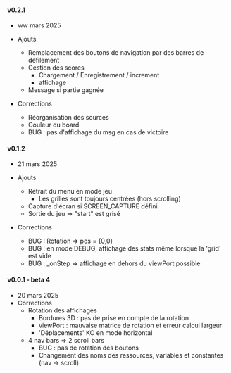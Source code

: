 #### v0.2.1
* ww mars 2025
* Ajouts
  * Remplacement des boutons de navigation par des barres de défilement
  * Gestion des scores
    * Chargement / Enregistrement / increment
    * affichage
  * Message si partie gagnée

* Corrections
    * Réorganisation des sources
    * Couleur du board
    * BUG : pas d'affichage du msg en cas de victoire

#### v0.1.2
* 21 mars 2025
* Ajouts
  * Retrait du menu en mode jeu
    * Les grilles sont toujours centrées (hors scrolling)
  * Capture d'écran si SCREEN_CAPTURE défini
  * Sortie du jeu => "start" est grisé

* Corrections
    * BUG : Rotation => pos = {0,0}
    * BUG : en mode DEBUG, affichage des stats même lorsque la 'grid' est vide
    * BUG : _onStep => affichage en dehors du viewPort possible

#### v0.0.1 - beta 4
* 20 mars 2025
* Corrections
  * Rotation des affichages
    * Bordures 3D : pas de prise en compte de la rotation
    * viewPort : mauvaise matrice de rotation et erreur calcul largeur
    * 'Déplacements' KO en mode horizontal
  * 4 nav bars => 2 scroll bars
    * BUG : pas de rotation des boutons
    * Changement des noms des ressources, variables et constantes (nav -> scroll)
